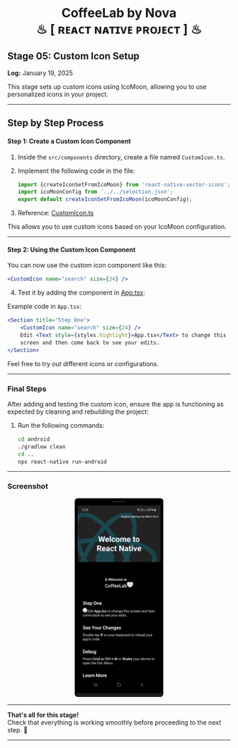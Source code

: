 <h1 align="center" >  
CoffeeLab by Nova <br> 
♨ [ ʀᴇᴀᴄᴛ ɴᴀᴛɪᴠᴇ ᴘʀᴏᴊᴇᴄᴛ ] ♨
</h1>


## Stage 05: Custom Icon Setup  
**Log:** January 19, 2025  

This stage sets up custom icons using IcoMoon, allowing you to use personalized icons in your project.

---

## Step by Step Process

#### Step 1: Create a Custom Icon Component

1. Inside the `src/components` directory, create a file named `CustomIcon.ts`.
2. Implement the following code in the file:

   ```js
   import {createIconSetFromIcoMoon} from 'react-native-vector-icons';
   import icoMoonConfig from '../../selection.json';
   export default createIconSetFromIcoMoon(icoMoonConfig);
   ```

3. Reference: [CustomIcon.ts](./src/components/CustomIcon.ts)  

This allows you to use custom icons based on your IcoMoon configuration.

---

#### Step 2: Using the Custom Icon Component

You can now use the custom icon component like this:

```jsx
<CustomIcon name="search" size={24} />
```

4. Test it by adding the component in [App.tsx](./App.tsx):

Example code in `App.tsx`:

```jsx
<Section title="Step One">
    <CustomIcon name="search" size={24} />
    Edit <Text style={styles.highlight}>App.tsx</Text> to change this
    screen and then come back to see your edits.
</Section>
```

Feel free to try out different icons or configurations.

---

### Final Steps

After adding and testing the custom icon, ensure the app is functioning as expected by cleaning and rebuilding the project:

1. Run the following commands:

   ```bash
   cd android
   ./gradlew clean
   cd ..
   npx react-native run-android
   ```

---

### Screenshot  

<p align="center" >  
<img src="./_archive/screenshots/screenshot-with-custom-icon.png" width=200>
</p>  


---

**That's all for this stage!**  
Check that everything is working smoothly before proceeding to the next step. 🚀

---